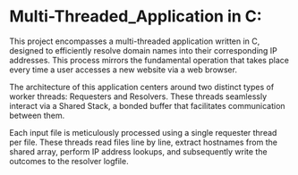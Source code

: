 # Multi-Threaded_Application in C:


This project encompasses a multi-threaded application written in C, designed to efficiently resolve domain names into their corresponding IP addresses. This process mirrors the fundamental operation that takes place every time a user accesses a new website via a web browser.

The architecture of this application centers around two distinct types of worker threads: Requesters and Resolvers. These threads seamlessly interact via a Shared Stack, a bonded buffer that facilitates communication between them.

Each input file is meticulously processed using a single requester thread per file. These threads read files line by line, extract hostnames from the shared array, perform IP address lookups, and subsequently write the outcomes to the resolver logfile.










